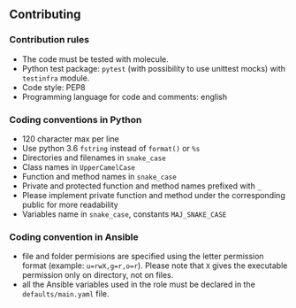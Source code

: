 ## Contributing


### Contribution rules
- The code must be tested with molecule.
- Python test package: `pytest` (with possibility to use unittest mocks) with `testinfra` module.
- Code style: PEP8
- Programming language for code and comments: english


### Coding conventions in Python
- 120 character max per line
- Use python 3.6 `fstring` instead of `format()` or `%s`
- Directories and filenames in `snake_case`
- Class names in `UpperCamelCase`
- Function and method names in `snake_case`
- Private and protected function and method names prefixed with `_`
- Please implement private function and method under the corresponding public for more readability
- Variables name in `snake_case`, constants `MAJ_SNAKE_CASE`

### Coding convention in Ansible
- file and folder permisions are specified using the letter permission format (example: `u=rwX,g=r,o=r`). Please note that `X` gives the executable permission only on directory, not on files.
- all the Ansible variables used in the role must be declared in the `defaults/main.yaml` file. 